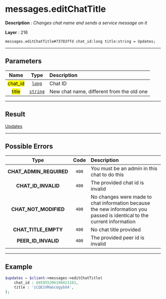 # messages.editChatTitle

**Description** : *Changes chat name and sends a service message on it*

**Layer** : 216

```tl
messages.editChatTitle#73783ffd chat_id:long title:string = Updates;
```

---

## Parameters

| Name | Type | Description |
| :---: | :---: | :--- |
| <mark>chat_id</mark> | [`long`](type/long) | Chat ID |
| <mark>title</mark> | [`string`](type/string) | New chat name, different from the old one |

---

## Result

[Updates](type/Updates)

---

## Possible Errors

| Type | Code | Description |
| :---: | :---: | :--- |
| **CHAT_ADMIN_REQUIRED** | `400` | You must be an admin in this chat to do this |
| **CHAT_ID_INVALID** | `400` | The provided chat id is invalid |
| **CHAT_NOT_MODIFIED** | `400` | No changes were made to chat information because the new information you passed is identical to the current information |
| **CHAT_TITLE_EMPTY** | `400` | No chat title provided |
| **PEER_ID_INVALID** | `400` | The provided peer id is invalid |

---

## Example

```php
$updates = $client->messages->editChatTitle(
	chat_id : 605955396196021183,
	title : 'iCQE1VMaGcUgybX4',
);
```